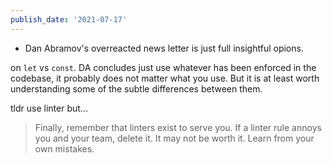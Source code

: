 ```yaml
---
publish_date: '2021-07-17'
---
```


- Dan Abramov's overreacted news letter is just full insightful opions.

on `let` vs `const`. DA concludes just use whatever has been enforced in the codebase, it probably does not matter what you use. But it is at least worth understanding some of the subtle differences between them.

tldr use linter but...

> Finally, remember that linters exist to serve you. If a linter rule annoys you and your team, delete it. It may not be worth it. Learn from your own mistakes.
